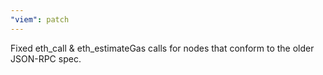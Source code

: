 ```yaml
---
"viem": patch
---
```


Fixed eth_call & eth_estimateGas calls for nodes that conform to the older JSON-RPC spec.

